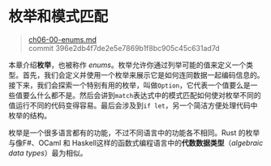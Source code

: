 # 枚举和模式匹配

> [ch06-00-enums.md](https://github.com/rust-lang/book/blob/master/src/ch06-00-enums.md)
> <br>
> commit 396e2db4f7de2e5e7869b1f8bc905c45c631ad7d

本章介绍**枚举**，也被称作 *enums*。枚举允许你通过列举可能的值来定义一个类型。首先，我们会定义并使用一个枚举来展示它是如何连同数据一起编码信息的。接下来，我们会探索一个特别有用的枚举，叫做`Option`，它代表一个值要么是一些值要么什么都不是。然后会讲到`match`表达式中的模式匹配如何使对枚举不同的值运行不同的代码变得容易。最后会涉及到`if let`，另一个简洁方便处理代码中枚举的结构。

枚举是一个很多语言都有的功能，不过不同语言中的功能各不相同。Rust 的枚举与像F#、OCaml 和 Haskell这样的函数式编程语言中的**代数数据类型**（*algebraic data types*）最为相似。